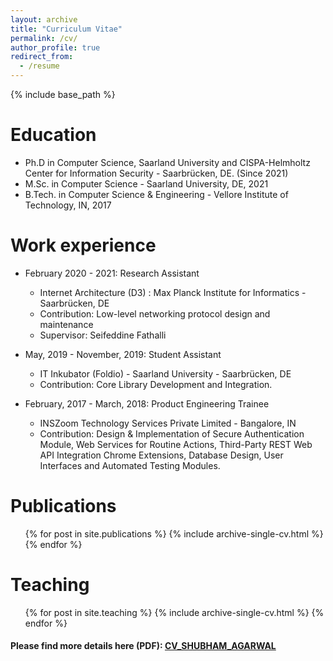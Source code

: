 ```yaml
---
layout: archive
title: "Curriculum Vitae"
permalink: /cv/
author_profile: true
redirect_from:
  - /resume
---
```


{% include base_path %}

Education
======
* Ph.D in Computer Science, Saarland University and CISPA-Helmholtz Center for Information Security - Saarbrücken, DE. (Since 2021)
* M.Sc. in Computer Science - Saarland University, DE, 2021
* B.Tech. in Computer Science & Engineering - Vellore Institute of Technology, IN, 2017

Work experience
======
* February 2020 - 2021: Research Assistant
  * Internet Architecture (D3) : Max Planck Institute for Informatics - Saarbrücken, DE
  * Contribution: Low-level networking protocol design and maintenance
  * Supervisor: Seifeddine Fathalli

* May, 2019 - November, 2019: Student Assistant
  * IT Inkubator (Foldio) - Saarland University - Saarbrücken, DE
  * Contribution: Core Library Development and Integration.

* February, 2017 - March, 2018: Product Engineering Trainee
  * INSZoom Technology Services Private Limited - Bangalore, IN
  * Contribution: Design & Implementation of Secure Authentication Module, Web Services for Routine Actions, Third-Party REST Web API Integration Chrome Extensions, Database Design, User Interfaces and Automated Testing Modules.

Publications
======
  <ul>{% for post in site.publications %}
    {% include archive-single-cv.html %}
  {% endfor %}</ul>
  
Teaching
======
  <ul>{% for post in site.teaching %}
    {% include archive-single-cv.html %}
  {% endfor %}</ul>

#### Please find more details here (PDF): [CV_SHUBHAM_AGARWAL](/files/CV_SHUBHAM_AGARWAL.pdf)


